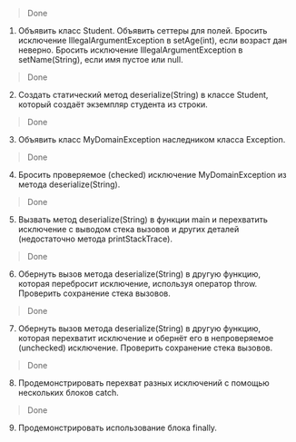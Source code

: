 >Done
1.  Объявить класс Student. Объявить сеттеры для полей. Бросить исключение 
    IllegalArgumentException в setAge(int), если возраст дан неверно. 
    Бросить исключение IllegalArgumentException в setName(String), 
    если имя пустое или null. 
>Done    
2.  Создать статический метод deserialize(String) в классе Student, 
    который создаёт экземпляр студента из строки.
>Done    
3.  Объявить класс MyDomainException наследником класса Exception.
>Done
4.  Бросить проверяемое (checked) исключение MyDomainException из метода deserialize(String).
>Done
5.  Вызвать метод deserialize(String) в функции main и перехватить исключение
    с выводом стека вызовов и других деталей (недостаточно метода printStackTrace).
>Done    
6.  Обернуть вызов метода deserialize(String) в другую функцию, которая 
    перебросит исключение, используя оператор throw. Проверить сохранение стека вызовов.
>Done    
7.  Обернуть вызов метода deserialize(String) в другую функцию, 
    которая перехватит исключение и обернёт его в непроверяемое (unchecked) 
    исключение. Проверить сохранение стека вызовов.
>Done    
8.  Продемонстрировать перехват разных исключений с помощью нескольких блоков catch.
>Done
9.  Продемонстрировать использование блока finally.